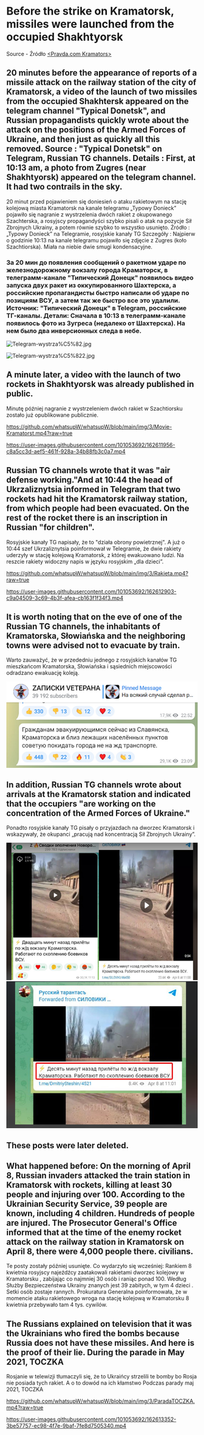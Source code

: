 # Before the strike on Kramatorsk, missiles were launched from the occupied Shakhtyorsk

Source - Źródło
[<Pravda.com Kramators>](<https://www.pravda.com.ua/rus/news/2022/04/8/7338129/>)

## 20 minutes before the appearance of reports of a missile attack on the railway station of the city of Kramatorsk, a video of the launch of two missiles from the occupied Shakhtersk appeared on the telegram channel "Typical Donetsk", and Russian propagandists quickly wrote about the attack on the positions of the Armed Forces of Ukraine, and then just as quickly all this removed. Source : "Typical Donetsk" on Telegram, Russian TG channels. Details : First, at 10:13 am, a photo from Zugres (near Shakhtyorsk) appeared on the telegram channel. It had two contrails in the sky.

20 minut przed pojawieniem się doniesień o ataku rakietowym na stację kolejową miasta Kramatorsk na kanale telegramu „Typowy Donieck” pojawiło się nagranie z wystrzelenia dwóch rakiet z okupowanego Szachterska, a rosyjscy propagandyści szybko pisali o atak na pozycje Sił Zbrojnych Ukrainy, a potem równie szybko to wszystko usunięto. Źródło : „Typowy Donieck” na Telegramie, rosyjskie kanały TG Szczegóły : Najpierw o godzinie 10:13 na kanale telegramu pojawiło się zdjęcie z Zugres (koło Szachtiorska). Miała na niebie dwie smugi kondensacyjne. 

### За 20 мин до появления сообщений о ракетном ударе по железнодорожному вокзалу города Краматорск, в телеграмм-канале "Типический Донецк" появилось видео запуска двух ракет из оккупированного Шахтерска, а российские пропагандисты быстро написали об ударе по позициям ВСУ, а затем так же быстро все это удалили. Источник: "Типический Донецк" в Telegram, российские ТГ-каналы. Детали: Сначала в 10:13 в телеграмм-канале появилось фото из Зугреса (недалеко от Шахтерска). На нем было два инверсионных следа в небе. 

![Telegram-wystrza%C5%82.jpg](https://github.com/whatsupW/whatsupW/blob/main/img/3/Telegram-wystrza%C5%82.jpg)

![Telegram-wystrza%C5%822.jpg](https://github.com/whatsupW/whatsupW/blob/main/img/3/Telegram-wystrza%C5%822.jpg)

## A minute later, a video with the launch of two rockets in Shakhtyorsk was already published in public.
Minutę później nagranie z wystrzeleniem dwóch rakiet w Szachtiorsku zostało już opublikowane publicznie.

https://github.com/whatsupW/whatsupW/blob/main/img/3/Movie-Kramatorst.mp4?raw=true

https://user-images.githubusercontent.com/101053692/162611956-c8a5cc3d-aef5-461f-928a-34b88fb3c0a7.mp4

## Russian TG channels wrote that it was "air defense working."And at 10:44 the head of Ukrzaliznytsia informed in Telegram that two rockets had hit the Kramatorsk railway station, from which people had been evacuated. On the rest of the rocket there is an inscription in Russian "for children".
Rosyjskie kanały TG napisały, że to "działa obrony powietrznej". A już o 10:44 szef Ukrzaliznytsia poinformował w Telegramie, że dwie rakiety uderzyły w stację kolejową Kramatorsk, z której ewakuowano ludzi. Na reszcie rakiety widoczny napis w języku rosyjskim „dla dzieci”.

https://github.com/whatsupW/whatsupW/blob/main/img/3/Rakieta.mp4?raw=true

https://user-images.githubusercontent.com/101053692/162612903-c9a04509-3c69-4b3f-afea-cb163f1f34f3.mp4

## It is worth noting that on the eve of one of the Russian TG channels, the inhabitants of Kramatorska, Słowiańska and the neighboring towns were advised not to evacuate by train. 
Warto zauważyć, że w przededniu jednego z rosyjskich kanałów TG mieszkańcom Kramatorska, Słowiańska i sąsiednich miejscowości odradzano ewakuację koleją. 

![Ewakuacja.jpg](https://github.com/whatsupW/whatsupW/blob/main/img/3/Ewakuaja.jpg)

## In addition, Russian TG channels wrote about arrivals at the Kramatorsk station and indicated that the occupiers "are working on the concentration of the Armed Forces of Ukraine."
Ponadto rosyjskie kanały TG pisały o przyjazdach na dworzec Kramatorsk i wskazywały, że okupanci „pracują nad koncentracją Sił Zbrojnych Ukrainy”. 

![Koncentracja.jpg](https://github.com/whatsupW/whatsupW/blob/main/img/3/Koncentracja.jpg)
![Koncentracja2.jpg](https://github.com/whatsupW/whatsupW/blob/main/img/3/Koncentracja2.jpg)

## These posts were later deleted.
## What happened before: On the morning of April 8, Russian invaders attacked the train station in Kramatorsk with rockets, killing at least 30 people and injuring over 100. According to the Ukrainian Security Service, 39 people are known, including 4 children. Hundreds of people are injured. The Prosecutor General's Office informed that at the time of the enemy rocket attack on the railway station in Kramatorsk on April 8, there were 4,000 people there. civilians.

Te posty zostały później usunięte.
Co wydarzyło się wcześniej: Rankiem 8 kwietnia rosyjscy najeźdźcy zaatakowali rakietami dworzec kolejowy w Kramatorsku , zabijając co najmniej 30 osób i raniąc ponad 100. Według Służby Bezpieczeństwa Ukrainy znanych jest 39 zabitych, w tym  4 dzieci . Setki osób zostaje rannych. Prokuratura Generalna poinformowała, że ​​w momencie ataku rakietowego wroga na stację kolejową w Kramatorsku 8 kwietnia przebywało tam 4 tys. cywilów.


## The Russians explained on television that it was the Ukrainians who fired the bombs because Russia does not have these missiles. And here is the proof of their lie. During the parade in May 2021, TOCZKA
Rosjanie w telewizji tłumaczyli się, że to Ukraińcy strzelili te bomby bo Rosja nie posiada tych rakiet. A o to dowód na ich kłamstwo
Podczas parady maj 2021, TOCZKA

https://github.com/whatsupW/whatsupW/blob/main/img/3/ParadaTOCZKA.mp4?raw=true

https://user-images.githubusercontent.com/101053692/162613352-3be57757-ec98-4f7e-9baf-7fe8d7505340.mp4

